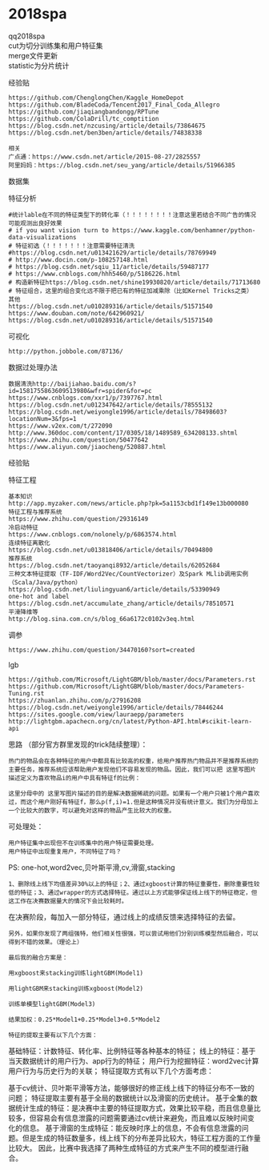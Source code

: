 # 2018spa  
qq2018spa  
cut为切分训练集和用户特征集  
merge文件更新    
statistic为分片统计  



经验贴

	https://github.com/ChenglongChen/Kaggle_HomeDepot
	https://github.com/BladeCoda/Tencent2017_Final_Coda_Allegro
	https://github.com/jiaqiangbandongg/RPTune
	https://github.com/ColaDrill/tc_comptition
	https://blog.csdn.net/nzcusing/article/details/73864675
	https://blog.csdn.net/ben3ben/article/details/74838338
	
	相关
	广点通：https://www.csdn.net/article/2015-08-27/2825557
	阿里妈妈：https://blog.csdn.net/seu_yang/article/details/51966385
数据集  

特征分析  
	
	#统计lable在不同的特征类型下的转化率（！！！！！！！！注意这里若结合不同广告的情况可能观测出良好效果
	# if you want vision turn to https://www.kaggle.com/benhamner/python-data-visualizations
	# 特征初选（！！！！！！！注意需要特征清洗
	#https://blog.csdn.net/u013421629/article/details/78769949
	# http://www.docin.com/p-108257148.html
	# https://blog.csdn.net/sqiu_11/article/details/59487177
	# https://www.cnblogs.com/hhh5460/p/5186226.html
	# 构造新特征https://blog.csdn.net/shine19930820/article/details/71713680
	# 特征组合，这里的组合变化远不限于把已有的特征加减乘除（比如Kernel Tricks之类）
	其他
	https://blog.csdn.net/u010289316/article/details/51571540
	https://www.douban.com/note/642960921/
	https://blog.csdn.net/u010289316/article/details/51571540
可视化  
	
	http://python.jobbole.com/87136/
数据过处理办法  

	数据清洗http://baijiahao.baidu.com/s?id=1581755863609513980&wfr=spider&for=pc
	https://www.cnblogs.com/xxr1/p/7397767.html
	https://blog.csdn.net/u012347642/article/details/78555132
	https://blog.csdn.net/weiyongle1996/article/details/78498603?locationNum=3&fps=1
	https://www.v2ex.com/t/272090
	http://www.360doc.com/content/17/0305/18/1489589_634208133.shtml
	https://www.zhihu.com/question/50477642
	https://www.aliyun.com/jiaocheng/520887.html

经验贴  

特征工程  

	基本知识
	http://app.myzaker.com/news/article.php?pk=5a1153cbd1f149e13b000080
	特征工程与推荐系统
    https://www.zhihu.com/question/29316149
    冷启动特征
    https://www.cnblogs.com/nolonely/p/6863574.html
    连续特征离散化
    https://blog.csdn.net/u013818406/article/details/70494800
    推荐系统
    https://blog.csdn.net/taoyanqi8932/article/details/62052684
    三种文本特征提取（TF-IDF/Word2Vec/CountVectorizer）及Spark MLlib调用实例（Scala/Java/python）
    https://blog.csdn.net/liulingyuan6/article/details/53390949
	one-hot and label
	https://blog.csdn.net/accumulate_zhang/article/details/78510571
	平滑降维等
	http://blog.sina.com.cn/s/blog_66a6172c0102v3eq.html
调参  

	https://www.zhihu.com/question/34470160?sort=created  
lgb  

	https://github.com/Microsoft/LightGBM/blob/master/docs/Parameters.rst  
	https://github.com/Microsoft/LightGBM/blob/master/docs/Parameters-Tuning.rst  
	https://zhuanlan.zhihu.com/p/27916208  
	https://blog.csdn.net/weiyongle1996/article/details/78446244  
	https://sites.google.com/view/lauraepp/parameters  
	http://lightgbm.apachecn.org/cn/latest/Python-API.html#scikit-learn-api  


  思路   （部分官方群里发现的trick陆续整理）：  

	热门的物品会在各种特征的用户中都具有比较高的权重，给用户推荐热门物品并不是推荐系统的主要任务，推荐系统应该帮助用户发现他们不容易发现的物品。因此，我们可以把 这里写图片描述定义为喜欢物品i的用户中具有特征f的比例：  

	这里分母中的 这里写图片描述的目的是解决数据稀疏的问题。如果有一个用户只被1个用户喜欢过，而这个用户刚好有特征f，那么p(f,i)=1.但是这种情况并没有统计意义。我们为分母加上一个比较大的数字，可以避免对这样的物品产生比较大的权重。   
可处理处：  
	
	用户特征集中出现但不在训练集中的用户特征需要处理。
	用户特征中出现重复用户，不同特征了吗？


PS:
    one-hot,word2vec,贝叶斯平滑,cv,滑窗,stacking

    1、删除线上线下均值差异30%以上的特征；2、通过xgboost计算的特征重要性，删除重要性较低的特征；3、通过wrapper的方式选择特征。通过以上方式能够保证线上线下的特征稳定，但这工作在决赛数据量大的情况下会比较耗时。
在决赛阶段，每加入一部分特征，通过线上的成绩反馈来选择特征的去留。

    另外，如果你发现了两组强特，他们相关性很强，可以尝试用他们分别训练模型然后融合，可以得到不错的效果。（理论上）

    最后我的融合方案是：

    用xgboost来stacking训练lightGBM(Model1)

    用lightGBM来stacking训练xgboost(Model2)

    训练单模型lightGBM(Model3)

    结果加权：0.25*Model1+0.25*Model3+0.5*Model2

    特征的提取主要有以下几个方面：

基础特征：计数特征、转化率、比例特征等各种基本的特征；
线上的特征：基于当天数据统计的用户行为、app行为的特征；
用户行为挖掘特征：word2vec计算用户行为与历史行为的关联；
特征提取方式有以下几个方面考虑：

基于cv统计、贝叶斯平滑等方法，能够很好的修正线上线下的特征分布不一致的问题；
特征提取主要有基于全局的数据统计以及滑窗的历史统计。
基于全集的数据统计生成的特征：是决赛中主要的特征提取方式，效果比较平稳，而且信息量比较多，但容易会有信息泄露的问题需要通过cv统计来避免，而且难以反映时间变化的信息。
基于滑窗的生成特征：能反映时序上的信息，不会有信息泄露的问题。但是生成的特征数量多，线上线下的分布差异比较大，特征工程方面的工作量比较大。
因此，比赛中我选择了两种生成特征的方式来产生不同的模型进行融合。   
